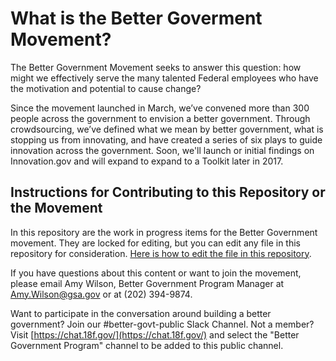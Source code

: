 # What is the Better Goverment Movement?

The Better Government Movement seeks to answer this question: how might we effectively serve the many talented Federal employees who have the motivation and potential to cause change?

Since the movement launched in March, we’ve convened more than 300 people across the government to envision a better government. Through crowdsourcing, we’ve defined what we mean by better government, what is stopping us from innovating, and have created a series of six plays to guide innovation across the government. Soon, we'll launch or initial findings on Innovation.gov and will expand to expand to a Toolkit later in 2017.

## Instructions for Contributing to this Repository or the Movement

In this repository are the work in progress items for the Better Government movement. They are locked for editing, but you can edit any file in this repository for consideration. [Here is how to edit the file in this repository](https://help.github.com/articles/editing-files-in-another-user-s-repository/).

If you have questions about this content or want to join the movement, please email Amy Wilson, Better Government Program Manager at [Amy.Wilson@gsa.gov](mailto:Amy.Wilson@gsa.gov) or at (202) 394-9874.

Want to participate in the conversation around building a better government? Join our #better-govt-public Slack Channel. Not a member? Visit [https://chat.18f.gov/](https://chat.18f.gov/) and select the "Better Government Program" channel to be added to this public channel.
